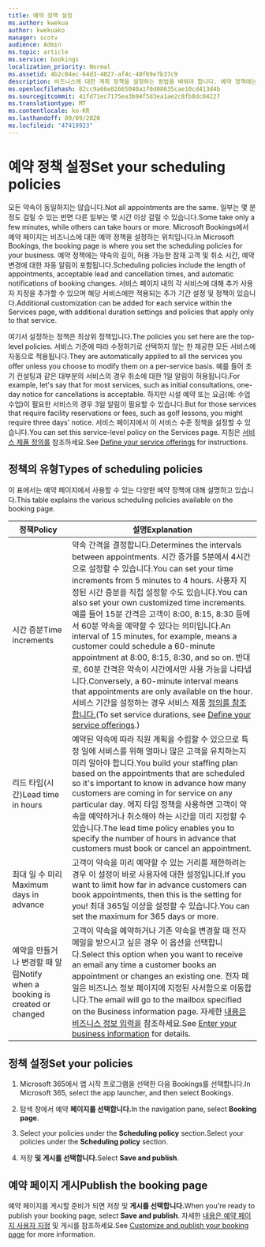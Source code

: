 ```yaml
---
title: 예약 정책 설정
ms.author: kwekua
author: kwekuako
manager: scotv
audience: Admin
ms.topic: article
ms.service: bookings
localization_priority: Normal
ms.assetid: 4b2c84ec-64d3-4027-af4c-40f69e7b37c9
description: 비즈니스에 대한 계획 정책을 설정하는 방법을 배워야 합니다. 예약 정책에는 약속의 길이뿐만 아니라 허용 가능한 잠재 고객 및 취소 시간도 포함됩니다.
ms.openlocfilehash: 82cc9a66e82665040a1f0d08635cae10cd413d4b
ms.sourcegitcommit: 41fd71ec7175ea3b94f5d3ea1ae2c8fb8dc84227
ms.translationtype: MT
ms.contentlocale: ko-KR
ms.lasthandoff: 09/09/2020
ms.locfileid: "47419923"
---
```

# <a name="set-your-scheduling-policies"></a><span data-ttu-id="74e4f-104">예약 정책 설정</span><span class="sxs-lookup"><span data-stu-id="74e4f-104">Set your scheduling policies</span></span>

<span data-ttu-id="74e4f-105">모든 약속이 동일하지는 않습니다.</span><span class="sxs-lookup"><span data-stu-id="74e4f-105">Not all appointments are the same.</span></span> <span data-ttu-id="74e4f-106">일부는 몇 분 정도 걸릴 수 있는 반면 다른 일부는 몇 시간 이상 걸릴 수 있습니다.</span><span class="sxs-lookup"><span data-stu-id="74e4f-106">Some take only a few minutes, while others can take hours or more.</span></span> <span data-ttu-id="74e4f-107">Microsoft Bookings에서 예약 페이지는 비즈니스에 대한 예약 정책을 설정하는 위치입니다.</span><span class="sxs-lookup"><span data-stu-id="74e4f-107">In Microsoft Bookings, the booking page is where you set the scheduling policies for your business.</span></span> <span data-ttu-id="74e4f-108">예약 정책에는 약속의 길이, 허용 가능한 잠재 고객 및 취소 시간, 예약 변경에 대한 자동 알림이 포함됩니다.</span><span class="sxs-lookup"><span data-stu-id="74e4f-108">Scheduling policies include the length of appointments, acceptable lead and cancellation times, and automatic notifications of booking changes.</span></span> <span data-ttu-id="74e4f-109">서비스 페이지 내의 각 서비스에 대해 추가 사용자 지정을 추가할 수 있으며 해당 서비스에만 적용되는 추가 기간 설정 및 정책이 있습니다.</span><span class="sxs-lookup"><span data-stu-id="74e4f-109">Additional customization can be added for each service within the Services page, with additional duration settings and policies that apply only to that service.</span></span>

<span data-ttu-id="74e4f-110">여기서 설정하는 정책은 최상위 정책입니다.</span><span class="sxs-lookup"><span data-stu-id="74e4f-110">The policies you set here are the top-level policies.</span></span> <span data-ttu-id="74e4f-111">서비스 기준에 따라 수정하기로 선택하지 않는 한 제공한 모든 서비스에 자동으로 적용됩니다.</span><span class="sxs-lookup"><span data-stu-id="74e4f-111">They are automatically applied to all the services you offer unless you choose to modify them on a per-service basis.</span></span> <span data-ttu-id="74e4f-112">예를 들어 초기 컨설팅과 같은 대부분의 서비스의 경우 취소에 대한 1일 알림이 허용됩니다.</span><span class="sxs-lookup"><span data-stu-id="74e4f-112">For example, let's say that for most services, such as initial consultations, one-day notice for cancellations is acceptable.</span></span> <span data-ttu-id="74e4f-113">하지만 시설 예약 또는 요금(예: 수업 수업)이 필요한 서비스의 경우 3일 알림이 필요할 수 있습니다.</span><span class="sxs-lookup"><span data-stu-id="74e4f-113">But for those services that require facility reservations or fees, such as golf lessons, you might require three days' notice.</span></span> <span data-ttu-id="74e4f-114">서비스 페이지에서 이 서비스 수준 정책을 설정할 수 있습니다.</span><span class="sxs-lookup"><span data-stu-id="74e4f-114">You can set this service-level policy on the Services page.</span></span> <span data-ttu-id="74e4f-115">지침은 [서비스 제품 정의를](define-service-offerings.md) 참조하세요.</span><span class="sxs-lookup"><span data-stu-id="74e4f-115">See [Define your service offerings](define-service-offerings.md) for instructions.</span></span>

## <a name="types-of-scheduling-policies"></a><span data-ttu-id="74e4f-116">정책의 유형</span><span class="sxs-lookup"><span data-stu-id="74e4f-116">Types of scheduling policies</span></span>

<span data-ttu-id="74e4f-117">이 표에서는 예약 페이지에서 사용할 수 있는 다양한 예약 정책에 대해 설명하고 있습니다.</span><span class="sxs-lookup"><span data-stu-id="74e4f-117">This table explains the various scheduling policies available on the booking page.</span></span>

| <span data-ttu-id="74e4f-118">정책</span><span class="sxs-lookup"><span data-stu-id="74e4f-118">Policy</span></span> | <span data-ttu-id="74e4f-119">설명</span><span class="sxs-lookup"><span data-stu-id="74e4f-119">Explanation</span></span> |
|---|---|
| <span data-ttu-id="74e4f-120">시간 증분</span><span class="sxs-lookup"><span data-stu-id="74e4f-120">Time increments</span></span> | <span data-ttu-id="74e4f-121">약속 간격을 결정합니다.</span><span class="sxs-lookup"><span data-stu-id="74e4f-121">Determines the intervals between appointments.</span></span> <span data-ttu-id="74e4f-122">시간 증가를 5분에서 4시간으로 설정할 수 있습니다.</span><span class="sxs-lookup"><span data-stu-id="74e4f-122">You can set your time increments from 5 minutes to 4 hours.</span></span> <span data-ttu-id="74e4f-123">사용자 지정된 시간 증분을 직접 설정할 수도 있습니다.</span><span class="sxs-lookup"><span data-stu-id="74e4f-123">You can also set your own customized time increments.</span></span> <span data-ttu-id="74e4f-124">예를 들어 15분 간격은 고객이 8:00, 8:15, 8:30 등에서 60분 약속을 예약할 수 있다는 의미입니다.</span><span class="sxs-lookup"><span data-stu-id="74e4f-124">An interval of 15 minutes, for example, means a customer could schedule a 60-minute appointment at 8:00, 8:15, 8:30, and so on.</span></span> <span data-ttu-id="74e4f-125">반대로, 60분 간격은 약속이 시간에서만 사용 가능을 나타냅니다.</span><span class="sxs-lookup"><span data-stu-id="74e4f-125">Conversely, a 60-minute interval means that appointments are only available on the hour.</span></span> <span data-ttu-id="74e4f-126">서비스 기간을 설정하는 경우 서비스 제품 [정의를 참조합니다.](define-service-offerings.md)</span><span class="sxs-lookup"><span data-stu-id="74e4f-126">(To set service durations, see [Define your service offerings](define-service-offerings.md).)</span></span> |
| <span data-ttu-id="74e4f-127">리드 타임(시간)</span><span class="sxs-lookup"><span data-stu-id="74e4f-127">Lead time in hours</span></span> | <span data-ttu-id="74e4f-128">예약된 약속에 따라 직원 계획을 수립할 수 있으므로 특정 일에 서비스를 위해 얼마나 많은 고객을 유치하는지 미리 알아야 합니다.</span><span class="sxs-lookup"><span data-stu-id="74e4f-128">You build your staffing plan based on the appointments that are scheduled so it's important to know in advance how many customers are coming in for service on any particular day.</span></span> <span data-ttu-id="74e4f-129">에지 타임 정책을 사용하면 고객이 약속을 예약하거나 취소해야 하는 시간을 미리 지정할 수 있습니다.</span><span class="sxs-lookup"><span data-stu-id="74e4f-129">The lead time policy enables you to specify the number of hours in advance that customers must book or cancel an appointment.</span></span> |
| <span data-ttu-id="74e4f-130">최대 일 수 미리</span><span class="sxs-lookup"><span data-stu-id="74e4f-130">Maximum days in advance</span></span> | <span data-ttu-id="74e4f-131">고객이 약속을 미리 예약할 수 있는 거리를 제한하려는 경우 이 설정이 바로 사용자에 대한 설정입니다.</span><span class="sxs-lookup"><span data-stu-id="74e4f-131">If you want to limit how far in advance customers can book appointments, then this is the setting for you!</span></span> <span data-ttu-id="74e4f-132">최대 365일 이상을 설정할 수 있습니다.</span><span class="sxs-lookup"><span data-stu-id="74e4f-132">You can set the maximum for 365 days or more.</span></span> |
| <span data-ttu-id="74e4f-133">예약을 만들거나 변경할 때 알림</span><span class="sxs-lookup"><span data-stu-id="74e4f-133">Notify when a booking is created or changed</span></span> | <span data-ttu-id="74e4f-134">고객이 약속을 예약하거나 기존 약속을 변경할 때 전자 메일을 받으시고 싶은 경우 이 옵션을 선택합니다.</span><span class="sxs-lookup"><span data-stu-id="74e4f-134">Select this option when you want to receive an email any time a customer books an appointment or changes an existing one.</span></span> <span data-ttu-id="74e4f-135">전자 메일은 비즈니스 정보 페이지에 지정된 사서함으로 이동합니다.</span><span class="sxs-lookup"><span data-stu-id="74e4f-135">The email will go to the mailbox specified on the Business information page.</span></span> <span data-ttu-id="74e4f-136">자세한 [내용은 비즈니스 정보 입력을](enter-business-information.md) 참조하세요.</span><span class="sxs-lookup"><span data-stu-id="74e4f-136">See [Enter your business information](enter-business-information.md) for details.</span></span> |

## <a name="set-your-policies"></a><span data-ttu-id="74e4f-137">정책 설정</span><span class="sxs-lookup"><span data-stu-id="74e4f-137">Set your policies</span></span>

1. <span data-ttu-id="74e4f-138">Microsoft 365에서 앱 시작 프로그램을 선택한 다음 Bookings를 선택합니다.</span><span class="sxs-lookup"><span data-stu-id="74e4f-138">In Microsoft 365, select the app launcher, and then select Bookings.</span></span>

1. <span data-ttu-id="74e4f-139">탐색 창에서 예약 **페이지를 선택합니다.**</span><span class="sxs-lookup"><span data-stu-id="74e4f-139">In the navigation pane, select **Booking page**.</span></span>

1. <span data-ttu-id="74e4f-140">Select your policies under the **Scheduling policy** section.</span><span class="sxs-lookup"><span data-stu-id="74e4f-140">Select your policies under the **Scheduling policy** section.</span></span>

1. <span data-ttu-id="74e4f-141">저장 **및 게시를 선택합니다.**</span><span class="sxs-lookup"><span data-stu-id="74e4f-141">Select **Save and publish**.</span></span>

## <a name="publish-the-booking-page"></a><span data-ttu-id="74e4f-142">예약 페이지 게시</span><span class="sxs-lookup"><span data-stu-id="74e4f-142">Publish the booking page</span></span>

<span data-ttu-id="74e4f-143">예약 페이지를 게시할 준비가 되면 저장 및 **게시를 선택합니다.**</span><span class="sxs-lookup"><span data-stu-id="74e4f-143">When you're ready to publish your booking page, select **Save and publish**.</span></span> <span data-ttu-id="74e4f-144">자세한 [내용은 예약 페이지 사용자 지정](customize-booking-page.md) 및 게시를 참조하세요.</span><span class="sxs-lookup"><span data-stu-id="74e4f-144">See [Customize and publish your booking page](customize-booking-page.md) for more information.</span></span>
